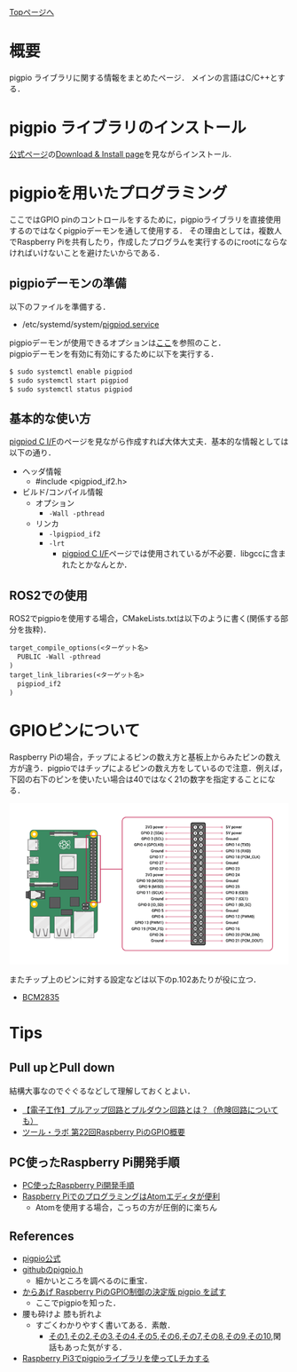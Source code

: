 [Topページへ](README_JP.md)

# 概要
pigpio ライブラリに関する情報をまとめたページ．
メインの言語はC/C++とする．

# pigpio ライブラリのインストール

[公式ページ](http://abyz.me.uk/rpi/pigpio/index.html)の[Download & Install page](http://abyz.me.uk/rpi/pigpio/download.html)を見ながらインストール.

# pigpioを用いたプログラミング
ここではGPIO pinのコントロールをするために，pigpioライブラリを直接使用するのではなくpigpioデーモンを通して使用する．
その理由としては，複数人でRaspberry Piを共有したり，作成したプログラムを実行するのにrootにならなければいけないことを避けたいからである．

## pigpioデーモンの準備
以下のファイルを準備する．

* /etc/systemd/system/[pigpiod.service](../system_setting/pigpiod.service)

pigpioデーモンが使用できるオプションは[ここ](http://abyz.me.uk/rpi/pigpio/pigpiod.html)を参照のこと．<br>
pigpioデーモンを有効に有効にするために以下を実行する．

```shell
$ sudo systemctl enable pigpiod
$ sudo systemctl start pigpiod
$ sudo systemctl status pigpiod
```

## 基本的な使い方

[pigpiod C I/F](http://abyz.me.uk/rpi/pigpio/pdif2.html)のページを見ながら作成すれば大体大丈夫．基本的な情報としては以下の通り．

* ヘッダ情報
  * #include <pigpiod_if2.h>
* ビルド/コンパイル情報
  * オプション
    * `-Wall -pthread`
  * リンカ
    * `-lpigpiod_if2`
    * `-lrt`
      * [pigpiod C I/F](http://abyz.me.uk/rpi/pigpio/pdif2.html)ページでは使用されているが不必要．libgccに含まれたとかなんとか．

## ROS2での使用
ROS2でpigpioを使用する場合，CMakeLists.txtは以下のように書く(関係する部分を抜粋)．

```CMakeLists
target_compile_options(<ターゲット名>
  PUBLIC -Wall -pthread
)
target_link_libraries(<ターゲット名>
  pigpiod_if2
)
```

# GPIOピンについて
Raspberry Piの場合，チップによるピンの数え方と基板上からみたピンの数え方が違う．pigpioではチップによるピンの数え方をしているので注意．例えば，下図の右下のピンを使いたい場合は40ではなく21の数字を指定することになる．

![gpio_assin](./figs/gpio_pin.png)

またチップ上のピンに対する設定などは以下のp.102あたりが役に立つ．

- [BCM2835](https://www.raspberrypi.org/app/uploads/2012/02/BCM2835-ARM-Peripherals.pdf)

# Tips
## Pull upとPull down
結構大事なのでぐぐるなどして理解しておくとよい．

* [【電子工作】プルアップ回路とプルダウン回路とは？（危険回路についても）](https://qiita.com/nishiwakki/items/e921d44a00a37c72979c)
* [ツール・ラボ 第22回Raspberry PiのGPIO概要](https://tool-lab.com/raspberrypi-startup-22/)

## PC使ったRaspberry Pi開発手順
- [PC使ったRaspberry Pi開発手順](https://qiita.com/NeK/items/d3b6114c85d51823fb6e)
- [Raspberry PiでのプログラミングはAtomエディタが便利](https://mimimopu.com/atom_raspberry_pi_programing/)
    - Atomを使用する場合，こっちの方が圧倒的に楽ちん

## References

- [pigpio公式](http://abyz.me.uk/rpi/pigpio/index.html)
- [githubのpigpio.h](https://github.com/joan2937/pigpio/blob/master/pigpio.h)
    - 細かいところを調べるのに重宝．
- [からあげ Raspberry PiのGPIO制御の決定版 pigpio を試す](https://karaage.hatenadiary.jp/entry/2017/02/10/073000)
    - ここでpigpioを知った．
- 腰も砕けよ 膝も折れよ
    - すごくわかりやすく書いてある．素敵．
        - [その1](https://decafish.blog.so-net.ne.jp/2016-10-15),[その2](https://decafish.blog.so-net.ne.jp/2016-10-16),[その3](https://decafish.blog.so-net.ne.jp/2016-10-20),[その4](https://decafish.blog.so-net.ne.jp/2016-10-22),[その5](https://decafish.blog.so-net.ne.jp/2016-10-29),[その6](https://decafish.blog.so-net.ne.jp/2016-11-13),[その7](https://decafish.blog.so-net.ne.jp/2016-12-11),[その8](https://decafish.blog.so-net.ne.jp/2017-01-09),[その9](https://decafish.blog.so-net.ne.jp/2017-01-29),[その10](https://decafish.blog.so-net.ne.jp/2017-02-05),閑話もあった気がする．
- [Raspberry Pi3でpigpioライブラリを使ってLチカする](https://qiita.com/yuuri23/items/597fd1a40c63627e59c2)
